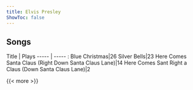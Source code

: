```yaml
---
title: Elvis Presley
ShowToc: false
---
```


## Songs
Title | Plays 
----- | ----- : 
Blue Christmas|26
Silver Bells|23
Here Comes Santa Claus (Right Down Santa Claus Lane)|14
Here Comes Sant Right a Claus (Down Santa Claus Lane)|2

{{< more >}}